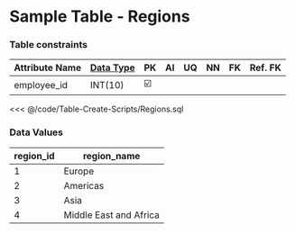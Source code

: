 # Sample Table - Regions

### Table constraints
| Attribute Name | [Data Type](/Overall/DataType/) | PK | AI | UQ | NN | FK | Ref. FK |
|-|-|-|-|-|-|-|-|
|employee_id|INT(10)|:ballot_box_with_check:|

<<< @/code/Table-Create-Scripts/Regions.sql

### Data Values
| region_id | region_name            |
|-----------|------------------------|
| 1         | Europe                 |
| 2         | Americas               |
| 3         | Asia                   |
| 4         | Middle East and Africa |